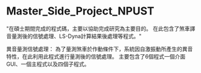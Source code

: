 # Master_Side_Project_NPUST
"在碩士期間完成的程式碼，主要以協助完成研究為主要目的。
在此包含了煞車譯音量測後的信號處理、LS-Dyna計算結果後處理等程式。"

異音量測信號處理：
  為了量測煞車於作動條件下，系統因自激振動所產生的異音特性，在此利用此程式進行量測後的信號處理。
  主要包含了6個程式一個介面GUI、一個主程式以及四個子程式。

